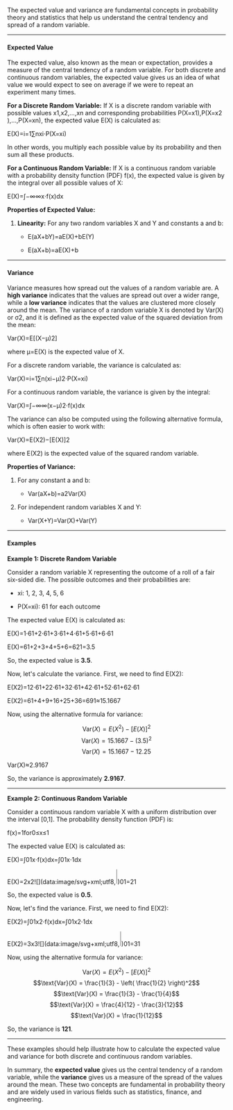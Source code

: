 The expected value and variance are fundamental concepts in probability theory and statistics that help us understand the central tendency and spread of a random variable.

---

#### Expected Value

The expected value, also known as the mean or expectation, provides a measure of the central tendency of a random variable. For both discrete and continuous random variables, the expected value gives us an idea of what value we would expect to see on average if we were to repeat an experiment many times.

**For a Discrete Random Variable:** If X is a discrete random variable with possible values x1​,x2​,…,xn​ and corresponding probabilities P(X=x1​),P(X=x2​),…,P(X=xn​), the expected value E(X) is calculated as:

E(X)=i=1∑n​xi​⋅P(X=xi​)

In other words, you multiply each possible value by its probability and then sum all these products.

**For a Continuous Random Variable:** If X is a continuous random variable with a probability density function (PDF) f(x), the expected value is given by the integral over all possible values of X:

E(X)=∫−∞∞​x⋅f(x)dx

**Properties of Expected Value:**

1. **Linearity:** For any two random variables X and Y and constants a and b:
    
    - E(aX+bY)=aE(X)+bE(Y)
        
    - E(aX+b)=aE(X)+b
        

---

#### Variance
Variance measures how spread out the values of a random variable are. A **high variance** indicates that the values are spread out over a wider range, while a **low variance** indicates that the values are clustered more closely around the mean. The variance of a random variable X is denoted by Var(X) or σ2, and it is defined as the expected value of the squared deviation from the mean:

Var(X)=E[(X−μ)2]

where μ=E(X) is the expected value of X.

For a discrete random variable, the variance is calculated as:

Var(X)=i=1∑n​(xi​−μ)2⋅P(X=xi​)

For a continuous random variable, the variance is given by the integral:

Var(X)=∫−∞∞​(x−μ)2⋅f(x)dx

The variance can also be computed using the following alternative formula, which is often easier to work with:

Var(X)=E(X2)−[E(X)]2

where E(X2) is the expected value of the squared random variable.

**Properties of Variance:**

1. For any constant a and b:
    
    - Var(aX+b)=a2Var(X)
        
2. For independent random variables X and Y:
    
    - Var(X+Y)=Var(X)+Var(Y)
        

---

#### Examples

**Example 1: Discrete Random Variable**

Consider a random variable X representing the outcome of a roll of a fair six-sided die. The possible outcomes and their probabilities are:

- xi​: 1, 2, 3, 4, 5, 6
    
- P(X=xi​): 61​ for each outcome
    

The expected value E(X) is calculated as:

E(X)=1⋅61​+2⋅61​+3⋅61​+4⋅61​+5⋅61​+6⋅61​

E(X)=61+2+3+4+5+6​=621​=3.5

So, the expected value is **3.5**.

Now, let's calculate the variance. First, we need to find E(X2):

E(X2)=12⋅61​+22⋅61​+32⋅61​+42⋅61​+52⋅61​+62⋅61​

E(X2)=61+4+9+16+25+36​=691​≈15.1667

Now, using the alternative formula for variance:

$$\text{Var}(X) = E(X^2) - [E(X)]^2$$$$\text{Var}(X) = 15.1667 - (3.5)^2$$$$\text{Var}(X) = 15.1667 - 12.25$$

Var(X)≈2.9167

So, the variance is approximately **2.9167**.

---

**Example 2: Continuous Random Variable**

Consider a continuous random variable X with a uniform distribution over the interval [0,1]. The probability density function (PDF) is:

f(x)=1for0≤x≤1

The expected value E(X) is calculated as:

E(X)=∫01​x⋅f(x)dx=∫01​x⋅1dx

E(X)=2x2​![](data:image/svg+xml;utf8,<svg xmlns="http://www.w3.org/2000/svg" width="0.333em" height="2.400em" viewBox="0 0 333 2400"><path d="M145 15 v585 v1200 v585 c2.667,10,9.667,15,21,15
c10,0,16.667,-5,20,-15 v-585 v-1200 v-585 c-2.667,-10,-9.667,-15,-21,-15
c-10,0,-16.667,5,-20,15z M188 15 H145 v585 v1200 v585 h43z"></path></svg>)​01​=21​

So, the expected value is **0.5**.

Now, let's find the variance. First, we need to find E(X2):

E(X2)=∫01​x2⋅f(x)dx=∫01​x2⋅1dx

E(X2)=3x3​![](data:image/svg+xml;utf8,<svg xmlns="http://www.w3.org/2000/svg" width="0.333em" height="2.400em" viewBox="0 0 333 2400"><path d="M145 15 v585 v1200 v585 c2.667,10,9.667,15,21,15
c10,0,16.667,-5,20,-15 v-585 v-1200 v-585 c-2.667,-10,-9.667,-15,-21,-15
c-10,0,-16.667,5,-20,15z M188 15 H145 v585 v1200 v585 h43z"></path></svg>)​01​=31​

Now, using the alternative formula for variance:

$$\text{Var}(X) = E(X^2) - [E(X)]^2$$$$\text{Var}(X) = \frac{1}{3} - \left( \frac{1}{2} \right)^2$$$$\text{Var}(X) = \frac{1}{3} - \frac{1}{4}$$$$\text{Var}(X) = \frac{4}{12} - \frac{3}{12}$$$$\text{Var}(X) = \frac{1}{12}$$

So, the variance is **121​**.

---

These examples should help illustrate how to calculate the expected value and variance for both discrete and continuous random variables.

In summary, the **expected value** gives us the central tendency of a random variable, while the **variance** gives us a measure of the spread of the values around the mean. These two concepts are fundamental in probability theory and are widely used in various fields such as statistics, finance, and engineering.